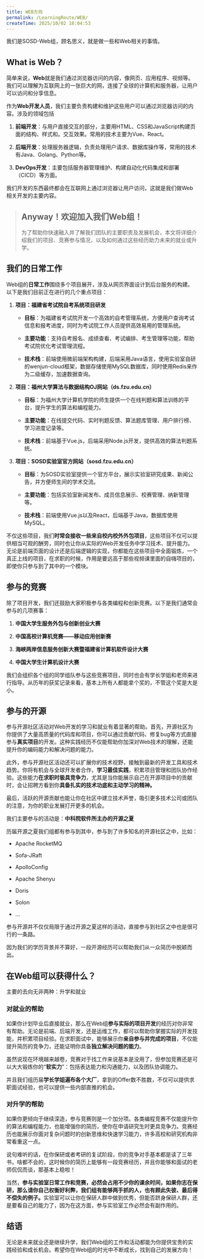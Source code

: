 ```yaml
---
title: WEB方向
permalink: /LearningRoute/WEB/
createTime: 2025/10/02 18:04:53
---
```

我们是SOSD-Web组，顾名思义，就是做一些和Web相关的事情。



## What is Web？

简单来说，**Web**就是我们通过浏览器访问的内容，像网页、应用程序、视频等。我们可以理解为互联网上的一张巨大的网，连接了全球的计算机和服务器，让用户可以访问和分享信息。

作为**Web开发人员**，我们主要负责构建和维护这些用户可以通过浏览器访问的内容。涉及的领域包括

1. **前端开发**：与用户直接交互的部分，主要用HTML、CSS和JavaScript构建页面的结构、样式和。交互效果。常用的技术主要为Vue、React。

2. **后端开发**：处理服务器逻辑，负责处理用户请求、数据库操作等，常用的技术有Java、Golang、Python等。

3. **DevOps开发**：主要包括服务器管理维护、构建自动化代码集成和部署（CICD）等方面。

我们开发的东西最终都会在互联网上通过浏览器让用户访问，这就是我们做Web相关开发的主要内容。



> ## **Anyway！欢迎加入我们Web组！**
>
> 为了帮助你快速融入并了解我们团队的主要职责及发展机会，本文将详细介绍我们的项目、竞赛参与情况，以及如何通过这些经历助力未来的就业或升学。



## 我们的日常工作

Web组的**日常工作**围绕多个项目展开，涉及从网页界面设计到后台服务的构建。以下是我们目前正在进行的几个重点项目：

1. **项目：福建省考试院自考系统项目研发**

   * **目标**：为福建省考试院开发一个高效的自考管理系统，方便用户查询考试信息和报考进度，同时为考试院工作人员提供高效易用的管理系统。

   * **主要功能**：支持自考报名、成绩查看、考试编排、考生管理等功能，帮助考试院优化考试管理流程。

   * **技术栈**：前端使用微前端架构构建，后端采用Java语言，使用实验室自研的wenjun-cloud框架，数据存储使用MySQL数据库，同时使用Redis来作为二级缓存，加速数据查询。

2. **项目：福州大学算法与数据结构OJ网站（ds.fzu.edu.cn）**

   * **目标**：为福州大学计算机学院的师生提供一个在线判题和算法训练的平台，提升学生的算法和编程能力。

   * **主要功能**：在线提交代码、实时判题反馈、算法题库管理、用户排行榜、学习进度记录等。

   * **技术栈**：前端基于Vue.js，后端采用Node.js开发，提供高效的算法判题系统。

3. **项目：SOSD实验室官方网站（sosd.fzu.edu.cn）**

   * **目标**：为SOSD实验室提供一个官方平台，展示实验室研究成果、新闻公告，并方便师生间的学术交流。

   * **主要功能**：包括实验室新闻发布、成员信息展示、校赛管理、纳新管理等。

   * **技术栈**：前端使用Vue.js以及React，后端基于Java，数据库使用MySQL。

不仅这些项目，我们**时常会接收一些来自校内校外外包项目**，这些项目不仅可以提供相当可观的酬劳，同时也让你从实际的Web开发任务中学习技术、提升能力。无论是前端页面的设计还是后端逻辑的实现，你都能在这些项目中全面锻炼，一个真正上线的项目，在求职的时候，作用是要远高于那些视频课里面的自嗨项目的，即使你只参与到了其中的一个模块。

## 参与的竞赛

除了项目开发，我们还鼓励大家积极参与各类编程和创新竞赛。以下是我们通常会参与的几项赛事：

1. **中国大学生服务外包与创新创业大赛**

2. **中国高校计算机竞赛——移动应用创新赛**

3. **海峡两岸信息服务创新大赛暨福建省计算机软件设计大赛**

4. **中国大学生计算机设计大赛**

我们会组织各个组的同学组队参与这些竞赛项目，同时也会有学长学姐和老师来进行指导。从历年的获奖记录来看，基本上所有人都能拿个奖的，不管这个奖是大是小。



## 参与的开源

参与开源社区活动对Web开发的学习和就业有着显著的帮助。首先，开源社区为你提供了大量高质量的代码库和项目，你可以通过贡献代码、修复bug等方式直接参与**真实项目**的开发。这种实践经历不仅能帮助你加深对Web技术的理解，还能提升你的编码能力和解决问题的能力。

此外，参与开源社区活动还可以扩展你的技术视野，接触到最新的开发工具和技术趋势。你将有机会与全球开发者合作，**学习最佳实践**，积累项目管理和团队协作经验。这些能力**在求职时极具竞争力**，尤其是当你能展示自己在开源项目中的贡献时，会让招聘方看到你**具备扎实的技术功底和主动学习的精神。**

最后，活跃的开源贡献也能让你在社区中建立技术声誉，吸引更多技术公司或团队的注意，为你的职业发展打开更多的机会。

我们主要参与的活动是：**中科院软件所主办的开源之夏**

历届开源之夏我们组都有参与到其中，参与到了许多知名的开源社区之中，比如：

* Apache RocketMQ

* Sofa-JRaft

* ApolloConfig

* Apache Shenyu

* Doris

* Solon

* ...



参与开源并不仅仅局限于通过开源之夏这样的活动，直接参与到社区之中也是很可行的一条路。

因为我们的学历背景并不算好，一段开源经历可以帮助我们从一众简历中脱颖而出。



## 在Web组可以获得什么？

主要的去向无非两种：升学和就业

### 对就业的帮助

如果你计划毕业后直接就业，那么在Web组**参与实际的项目开发**的经历对你非常有帮助。无论是前端、后端开发，还是运维工作，都可以帮助你掌握实际的开发技能，并积累项目经验。在求职面试中，能够展示你**亲自参与并完成的项目**，不仅能提升简历的竞争力，还能证明你具备**独立解决问题的能力**。

虽然说现在环境越来越卷，竞赛对于找工作来说基本是没用了，但参加竞赛还是可以大大锻炼你的“**软实力**”：包括表达能力和沟通能力，以及团队协调能力。

并且我们组历届**学长学姐遍布各个大厂**，拿到的Offer数不胜数，不仅可以提供求职面试经验，也可以提供一些内部直推的机会。

### 对升学的帮助

如果你更倾向于继续深造，参与竞赛则是一个加分项。各类编程竞赛不仅能提升你的算法和编程能力，也能增强你的简历，使你在申请研究生时更具竞争力。竞赛经历也能展示你面对复杂问题时的创新思维和快速学习能力，许多高校和研究机构非常看重这一点。

说句难听的话，在你保研或者考研的复试阶段，你的竞争对手基本都是读了三年书，啥都不会的，这时候你的简历上能够有一段竞赛经历，并且你能够和面试的老师侃侃而谈，那基本上稳啦！

当然，**参与实验室日常工作和竞赛，必然会占用不少你的课余时间，如果你志在保研，那么请你自己权衡好利弊，我们组有能够两手抓的人，也有顾此失彼、最后得不偿失的例子。**&#x5B9E;验室可以让你在保研人群中做到优秀，但能否跻身保研人群，还是要看自己的能力了，因为在这方面，参与实验室工作必然会有副作用的。

## 结语

无论是未来就业还是继续升学，我们Web组的工作和活动都能为你提供宝贵的实践经验和成长机会。希望你在Web组的时光中不断成长，找到自己的发展方向！

